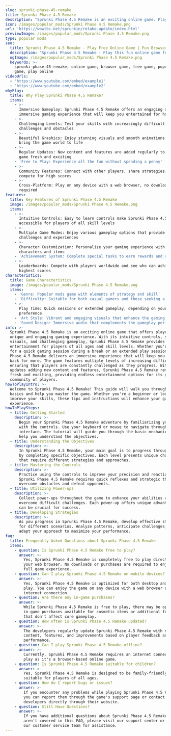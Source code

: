 ```yaml
---
slug: sprunki-phase-45-remake
title: Sprunki Phase 4.5 Remake
description: "Sprunki Phase 4.5 Remake is an exciting online game. Play for free directly in your browser!"
icon: /images/popular_mods/Sprunki Phase 4.5 Remake.png
url: 'https://wowtbc.net/sprunkin/retake-update/index.html'
previewImage: /images/popular_mods/Sprunki Phase 4.5 Remake.png
type: popular mods
seo:
  title: Sprunki Phase 4.5 Remake - Play Free Online Game | Fun Browser Games
  description: "Sprunki Phase 4.5 Remake - Play this fun online game for free in your browser. No download required!"
  ogImage: /images/popular_mods/Sprunki Phase 4.5 Remake.png
  keywords: >-
    sprunki-phase-45-remake, online game, browser game, free game, popular mods
    game, play online
videoUrls:
  - 'https://www.youtube.com/embed/example1'
  - 'https://www.youtube.com/embed/example2'
whyPlay:
  title: Why Play Sprunki Phase 4.5 Remake?
  items:
    - >-
      Immersive Gameplay: Sprunki Phase 4.5 Remake offers an engaging and
      immersive gaming experience that will keep you entertained for hours
    - >-
      Challenging Levels: Test your skills with increasingly difficult
      challenges and obstacles
    - >-
      Beautiful Graphics: Enjoy stunning visuals and smooth animations that
      bring the game world to life
    - >-
      Regular Updates: New content and features are added regularly to keep the
      game fresh and exciting
    - 'Free to Play: Experience all the fun without spending a penny'
    - >-
      Community Features: Connect with other players, share strategies, and
      compete for high scores
    - >-
      Cross-Platform: Play on any device with a web browser, no downloads
      required
features:
  title: Key Features of Sprunki Phase 4.5 Remake
  image: /images/popular_mods/Sprunki Phase 4.5 Remake.png
  items:
    - >-
      Intuitive Controls: Easy to learn controls make Sprunki Phase 4.5 Remake
      accessible for players of all skill levels
    - >-
      Multiple Game Modes: Enjoy various gameplay options that provide different
      challenges and experiences
    - >-
      Character Customization: Personalize your gaming experience with unique
      characters and items
    - 'Achievement System: Complete special tasks to earn rewards and recognition'
    - >-
      Leaderboards: Compete with players worldwide and see who can achieve the
      highest scores
characteristics:
  title: Game Characteristics
  image: /images/popular_mods/Sprunki Phase 4.5 Remake.png
  items:
    - 'Genre: Popular mods game with elements of strategy and skill'
    - 'Difficulty: Suitable for both casual gamers and those seeking a challenge'
    - >-
      Play Time: Quick sessions or extended gameplay, depending on your
      preference
    - 'Art Style: Vibrant and engaging visuals that enhance the gaming experience'
    - 'Sound Design: Immersive audio that complements the gameplay perfectly'
info: >-
  Sprunki Phase 4.5 Remake is an exciting online game that offers players a
  unique and engaging gaming experience. With its intuitive controls, stunning
  visuals, and challenging gameplay, Sprunki Phase 4.5 Remake provides hours of
  entertainment for players of all ages and skill levels. Whether you're looking
  for a quick gaming session during a break or an extended play session, Sprunki
  Phase 4.5 Remake delivers an immersive experience that will keep you coming
  back for more. The game features multiple levels of increasing difficulty,
  ensuring that players are constantly challenged as they progress. With regular
  updates adding new content and features, Sprunki Phase 4.5 Remake remains
  fresh and exciting, providing endless entertainment options for its growing
  community of players.
howToPlayIntro: >-
  Welcome to Sprunki Phase 4.5 Remake! This guide will walk you through the
  basics and help you master the game. Whether you're a beginner or looking to
  improve your skills, these tips and instructions will enhance your gaming
  experience.
howToPlaySteps:
  - title: Getting Started
    description: >-
      Begin your Sprunki Phase 4.5 Remake adventure by familiarizing yourself
      with the controls. Use your keyboard or mouse to navigate through the game
      interface. The tutorial will guide you through the basic mechanics and
      help you understand the objectives.
  - title: Understanding the Objectives
    description: >-
      In Sprunki Phase 4.5 Remake, your main goal is to progress through levels
      by completing specific objectives. Each level presents unique challenges
      that require different strategies and approaches.
  - title: Mastering the Controls
    description: >-
      Practice using the controls to improve your precision and reaction time.
      Sprunki Phase 4.5 Remake requires quick reflexes and strategic thinking to
      overcome obstacles and defeat opponents.
  - title: Utilizing Power-ups
    description: >-
      Collect power-ups throughout the game to enhance your abilities and
      overcome difficult challenges. Each power-up offers unique advantages that
      can be crucial for success.
  - title: Developing Strategies
    description: >-
      As you progress in Sprunki Phase 4.5 Remake, develop effective strategies
      for different scenarios. Analyze patterns, anticipate challenges, and
      adapt your approach to maximize your performance.
faq:
  title: Frequently Asked Questions about Sprunki Phase 4.5 Remake
  items:
    - question: Is Sprunki Phase 4.5 Remake free to play?
      answer: >-
        Yes, Sprunki Phase 4.5 Remake is completely free to play directly in
        your web browser. No downloads or purchases are required to enjoy the
        full game experience.
    - question: Can I play Sprunki Phase 4.5 Remake on mobile devices?
      answer: >-
        Yes, Sprunki Phase 4.5 Remake is optimized for both desktop and mobile
        play. You can enjoy the game on any device with a web browser and
        internet connection.
    - question: Are there any in-game purchases?
      answer: >-
        While Sprunki Phase 4.5 Remake is free to play, there may be optional
        in-game purchases available for cosmetic items or additional features
        that don't affect core gameplay.
    - question: How often is Sprunki Phase 4.5 Remake updated?
      answer: >-
        The developers regularly update Sprunki Phase 4.5 Remake with new
        content, features, and improvements based on player feedback and game
        performance.
    - question: Can I play Sprunki Phase 4.5 Remake offline?
      answer: >-
        Currently, Sprunki Phase 4.5 Remake requires an internet connection to
        play as it's a browser-based online game.
    - question: Is Sprunki Phase 4.5 Remake suitable for children?
      answer: >-
        Yes, Sprunki Phase 4.5 Remake is designed to be family-friendly and
        suitable for players of all ages.
    - question: How do I report bugs or issues?
      answer: >-
        If you encounter any problems while playing Sprunki Phase 4.5 Remake,
        you can report them through the game's support page or contact the
        developers directly through their website.
    - question: Still Have Questions?
      answer: >-
        If you have additional questions about Sprunki Phase 4.5 Remake that
        aren't covered in this FAQ, please visit our support center or contact
        our customer service team for assistance.
---
```


